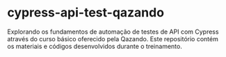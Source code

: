 # cypress-api-test-qazando
Explorando os fundamentos de automação de testes de API com Cypress através do curso básico oferecido pela Qazando. Este repositório contém os materiais e códigos desenvolvidos durante o treinamento.
